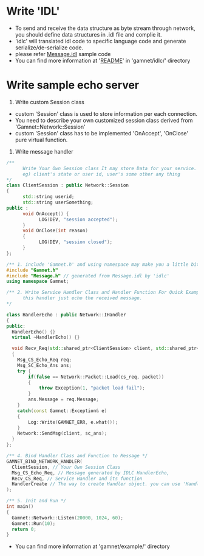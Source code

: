 # Write 'IDL'
* To send and receive the data structure as byte stream through network, you should define data structures in .idl file and complie it.
* 'idlc' will translated idl code to specific language code and generate serialize/de-serialize code.
* please refer [Message.idl](https://github.com/ChoiIngon/gamnet/blob/master/example/Message.idl) sample code
* You can find more information at '[README](https://github.com/ChoiIngon/gamnet/blob/master/idlc/README.md)' in 'gamnet/idlc/' directory

# Write sample echo server
1. Write custom Session class
  * custom 'Session' class is used to store information per each connection.
  * You need to describe your own customized session class derived from 'Gamnet::Network::Session'
  * custom 'Session' class has to be implemented 'OnAccept', 'OnClose' pure virtual function.
1. Write message handler  
```cpp
/** 
      Write Your Own Session class It may store Data for your service. 
      eg) client's state or user id, user's some other any thing 
*/ 
class ClientSession : public Network::Session 
{ 
      std::string userid; 
      std::string userSomething; 
public : 
      void OnAccept() {
            LOG(DEV, "session accepted");
      } 
      void OnClose(int reason) 
      {
            LOG(DEV, "session closed");
      } 
};
```

```cpp
/** 1. include 'Gamnet.h' and using namespace may make you a little bit comfortable for writing code */
#include "Gamnet.h"
#include "Message.h" // generated from Message.idl by 'idlc'
using namespace Gamnet;

/** 2. Write Service Handler Class and Handler Function For Quick Example
      this handler just echo the received message. 
*/ 

class HandlerEcho : public Network::IHandler 
{ 
public: 
  HandlerEcho() {} 
  virtual ~HandlerEcho() {}

  void Recv_Req(std::shared_ptr<ClientSession> client, std::shared_ptr<Network::Packet> packet)
  {
    Msg_CS_Echo_Req req;
    Msg_SC_Echo_Ans ans;
    try {
        if(false == Network::Packet::Load(cs_req, packet))
        {
            throw Exception(1, "packet load fail");
        }
        ans.Message = req.Message;
    }
    catch(const Gamnet::Exception& e)
    {
        Log::Write(GAMNET_ERR, e.what());
    }
    Network::SendMsg(client, sc_ans);
  }
};

/** 4. Bind Handler Class and Function to Message */ 
GAMNET_BIND_NETWORK_HANDLER( 
  ClientSession, // Your Own Session Class 
  Msg_CS_Echo_Req, // Message generated by IDLC HandlerEcho, 
  Recv_CS_Req, // Service Handler and its function 
  HandlerCreate // The way to create Handler object. you can use 'HandlerStatic' or 'HandlerFind' also
);

/** 5. Init and Run */ 
int main() 
{ 
  Gamnet::Network::Listen(20000, 1024, 60); 
  Gamnet::Run(10); 
  return 0; 
}
```
- You can find more information at 'gamnet/example/' directory
